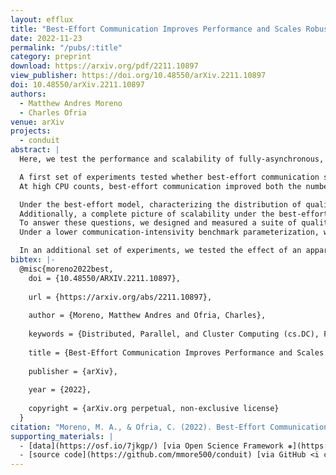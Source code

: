 ```yaml
---
layout: efflux
title: "Best-Effort Communication Improves Performance and Scales Robustly on Conventional Hardware"
date: 2022-11-23
permalink: "/pubs/:title"
category: preprint
download: https://arxiv.org/pdf/2211.10897
view_publisher: https://doi.org/10.48550/arXiv.2211.10897
doi: 10.48550/arXiv.2211.10897
authors:
  - Matthew Andres Moreno
  - Charles Ofria
venue: arXiv
projects:
  - conduit
abstract: |
  Here, we test the performance and scalability of fully-asynchronous, best-effort communication on existing, commercially-available HPC hardware. 

  A first set of experiments tested whether best-effort communication strategies can benefit performance compared to the traditional perfect communication model.
  At high CPU counts, best-effort communication improved both the number of computational steps executed per unit time and the solution quality achieved within a fixed-duration run window. 

  Under the best-effort model, characterizing the distribution of quality of service across processing components and over time is critical to understanding the actual computation being performed. 
  Additionally, a complete picture of scalability under the best-effort model requires analysis of how such quality of service fares at scale. 
  To answer these questions, we designed and measured a suite of quality of service metrics: simulation update period, message latency, message delivery failure rate, and message delivery coagulation. 
  Under a lower communication-intensivity benchmark parameterization, we found that median values for all quality of service metrics were stable when scaling from 64 to 256 process. Under maximal communication intensivity, we found only minor -- and, in most cases, nil -- degradation in median quality of service. 

  In an additional set of experiments, we tested the effect of an apparently faulty compute node on performance and quality of service. Despite extreme quality of service degradation among that node and its clique, median performance and quality of service remained stable.
bibtex: |-
  @misc{moreno2022best,
    doi = {10.48550/ARXIV.2211.10897},
  
    url = {https://arxiv.org/abs/2211.10897},
  
    author = {Moreno, Matthew Andres and Ofria, Charles},
  
    keywords = {Distributed, Parallel, and Cluster Computing (cs.DC), FOS: Computer and information sciences, FOS: Computer and information sciences},
  
    title = {Best-Effort Communication Improves Performance and Scales Robustly on Conventional Hardware},
  
    publisher = {arXiv},
  
    year = {2022},
  
    copyright = {arXiv.org perpetual, non-exclusive license}
  }
citation: "Moreno, M. A., & Ofria, C. (2022). Best-Effort Communication Improves Performance and Scales Robustly on Conventional Hardware. arXiv preprint arXiv:2211.10897."
supporting_materials: |
  - [data](https://osf.io/7jkgp/) [via Open Science Framework ❋](https://osf.io)
  - [source code](https://github.com/mmore500/conduit) [via GitHub <i class="icon-github-1"></i>](https://github.com/)
---
```

